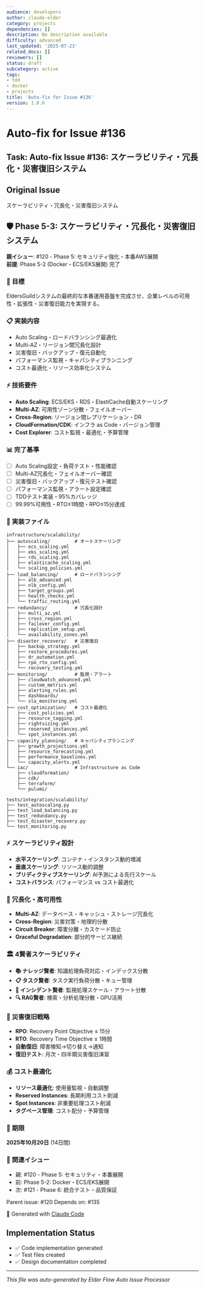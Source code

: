```yaml
---
audience: developers
author: claude-elder
category: projects
dependencies: []
description: No description available
difficulty: advanced
last_updated: '2025-07-23'
related_docs: []
reviewers: []
status: draft
subcategory: active
tags:
- tdd
- docker
- projects
title: 'Auto-fix for Issue #136'
version: 1.0.0
---
```


# Auto-fix for Issue #136

## Task: Auto-fix Issue #136: スケーラビリティ・冗長化・災害復旧システム

## Original Issue
スケーラビリティ・冗長化・災害復旧システム

## 🛡️ Phase 5-3: スケーラビリティ・冗長化・災害復旧システム

**親イシュー**: #120 - Phase 5: セキュリティ強化・本番AWS展開  
**前提**: Phase 5-2 (Docker・ECS/EKS展開) 完了

### 🎯 目標
EldersGuildシステムの最終的な本番運用基盤を完成させ、企業レベルの可用性・拡張性・災害復旧能力を実現する。

### 📋 実装内容
- Auto Scaling・ロードバランシング最適化
- Multi-AZ・リージョン間冗長化設計
- 災害復旧・バックアップ・復元自動化
- パフォーマンス監視・キャパシティプランニング
- コスト最適化・リソース効率化システム

### ⚡ 技術要件
- **Auto Scaling**: ECS/EKS・RDS・ElastiCache自動スケーリング
- **Multi-AZ**: 可用性ゾーン分散・フェイルオーバー
- **Cross-Region**: リージョン間レプリケーション・DR
- **CloudFormation/CDK**: インフラ as Code・バージョン管理
- **Cost Explorer**: コスト監視・最適化・予算管理

### 📊 完了基準
- [ ] Auto Scaling設定・負荷テスト・性能確認
- [ ] Multi-AZ冗長化・フェイルオーバー確認
- [ ] 災害復旧・バックアップ・復元テスト確認
- [ ] パフォーマンス監視・アラート設定確認
- [ ] TDDテスト実装・95%カバレッジ
- [ ] 99.99%可用性・RTO≤1時間・RPO≤15分達成

### 🔧 実装ファイル
```
infrastructure/scalability/
├── autoscaling/         # オートスケーリング
│   ├── ecs_scaling.yml
│   ├── eks_scaling.yml
│   ├── rds_scaling.yml
│   ├── elasticache_scaling.yml
│   └── scaling_policies.yml
├── load_balancing/      # ロードバランシング
│   ├── alb_advanced.yml
│   ├── nlb_config.yml
│   ├── target_groups.yml
│   ├── health_checks.yml
│   └── traffic_routing.yml
├── redundancy/          # 冗長化設計
│   ├── multi_az.yml
│   ├── cross_region.yml
│   ├── failover_config.yml
│   ├── replication_setup.yml
│   └── availability_zones.yml
├── disaster_recovery/   # 災害復旧
│   ├── backup_strategy.yml
│   ├── restore_procedures.yml
│   ├── dr_automation.yml
│   ├── rpo_rto_config.yml
│   └── recovery_testing.yml
├── monitoring/          # 監視・アラート
│   ├── cloudwatch_advanced.yml
│   ├── custom_metrics.yml
│   ├── alerting_rules.yml
│   ├── dashboards/
│   └── sla_monitoring.yml
├── cost_optimization/   # コスト最適化
│   ├── cost_policies.yml
│   ├── resource_tagging.yml
│   ├── rightsizing.yml
│   ├── reserved_instances.yml
│   └── spot_instances.yml
├── capacity_planning/   # キャパシティプランニング
│   ├── growth_projections.yml
│   ├── resource_forecasting.yml
│   ├── performance_baselines.yml
│   └── capacity_alerts.yml
└── iac/                 # Infrastructure as Code
    ├── cloudformation/
    ├── cdk/
    ├── terraform/
    └── pulumi/

tests/integration/scalability/
├── test_autoscaling.py
├── test_load_balancing.py
├── test_redundancy.py
├── test_disaster_recovery.py
└── test_monitoring.py
```

### ⚡ スケーラビリティ設計
- **水平スケーリング**: コンテナ・インスタンス動的増減
- **垂直スケーリング**: リソース動的調整
- **プリディクティブスケーリング**: AI予測による先行スケール
- **コストバランス**: パフォーマンス vs コスト最適化

### 🏰 冗長化・高可用性
- **Multi-AZ**: データベース・キャッシュ・ストレージ冗長化
- **Cross-Region**: 災害対策・地理的分散
- **Circuit Breaker**: 障害分離・カスケード防止
- **Graceful Degradation**: 部分的サービス継続

### 🏛️ 4賢者スケーラビリティ
- **📚 ナレッジ賢者**: 知識処理負荷対応・インデックス分散
- **📋 タスク賢者**: タスク実行負荷分散・キュー管理
- **🚨 インシデント賢者**: 監視処理スケール・アラート分散
- **🔍 RAG賢者**: 検索・分析処理分散・GPU活用

### 🔄 災害復旧戦略
- **RPO**: Recovery Point Objective ≤ 15分
- **RTO**: Recovery Time Objective ≤ 1時間
- **自動復旧**: 障害検知→切り替え→通知
- **復旧テスト**: 月次・四半期災害復旧演習

### 💰 コスト最適化
- **リソース最適化**: 使用量監視・自動調整
- **Reserved Instances**: 長期利用コスト削減
- **Spot Instances**: 非重要処理コスト削減
- **タグベース管理**: コスト配分・予算管理

### 🎯 期限
**2025年10月20日** (14日間)

### 🔗 関連イシュー
- 親: #120 - Phase 5: セキュリティ・本番展開
- 前: Phase 5-2: Docker・ECS/EKS展開
- 次: #121 - Phase 6: 統合テスト・品質保証

Parent issue: #120
Depends on: #135

🤖 Generated with [Claude Code](https://claude.ai/code)

## Implementation Status
- ✅ Code implementation generated
- ✅ Test files created
- ✅ Design documentation completed


---
*This file was auto-generated by Elder Flow Auto Issue Processor*
